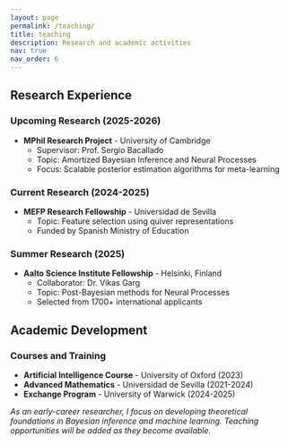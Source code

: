 ```yaml
---
layout: page
permalink: /teaching/
title: teaching
description: Research and academic activities
nav: true
nav_order: 6
---
```


## Research Experience

### Upcoming Research (2025-2026)

- **MPhil Research Project** - University of Cambridge
  - Supervisor: Prof. Sergio Bacallado
  - Topic: Amortized Bayesian Inference and Neural Processes
  - Focus: Scalable posterior estimation algorithms for meta-learning

### Current Research (2024-2025)

- **MEFP Research Fellowship** - Universidad de Sevilla
  - Topic: Feature selection using quiver representations
  - Funded by Spanish Ministry of Education

### Summer Research (2025)

- **Aalto Science Institute Fellowship** - Helsinki, Finland
  - Collaborator: Dr. Vikas Garg
  - Topic: Post-Bayesian methods for Neural Processes
  - Selected from 1700+ international applicants

## Academic Development

### Courses and Training

- **Artificial Intelligence Course** - University of Oxford (2023)
- **Advanced Mathematics** - Universidad de Sevilla (2021-2024)
- **Exchange Program** - University of Warwick (2024-2025)

_As an early-career researcher, I focus on developing theoretical foundations in Bayesian inference and machine learning. Teaching opportunities will be added as they become available._
